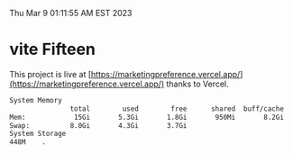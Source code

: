Thu Mar  9 01:11:55 AM EST 2023

# vite Fifteen


This project is live at [https://marketingpreference.vercel.app/](https://marketingpreference.vercel.app/) thanks to Vercel.

```bash
System Memory
               total        used        free      shared  buff/cache   available
Mem:            15Gi       5.3Gi       1.8Gi       950Mi       8.2Gi       8.7Gi
Swap:          8.0Gi       4.3Gi       3.7Gi
System Storage
448M	.
```
```bash
